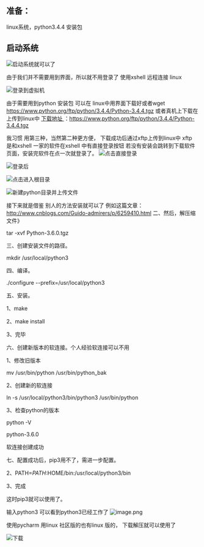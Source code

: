 ## 准备：
  linux系统，python3.4.4 安装包

## 启动系统

![启动系统就可以了](http://upload-images.jianshu.io/upload_images/2787821-44913d4f6136edbf.png?imageMogr2/auto-orient/strip%7CimageView2/2/w/1240)

由于我们并不需要用到界面，所以就不用登录了
使用xshell 远程连接 linux

           
![登录到虚拟机](http://upload-images.jianshu.io/upload_images/2787821-aa2230c93950161f.png?imageMogr2/auto-orient/strip%7CimageView2/2/w/1240)

由于需要用到python 安装包 可以在 linux中用界面下载好或者wget  https://www.python.org/ftp/python/3.4.4/Python-3.4.4.tgz
或者真机上下载在上传到linux中
[下载地址 ](https://www.python.org/ftp/python/3.4.4/Python-3.4.4.tgz)：https://www.python.org/ftp/python/3.4.4/Python-3.4.4.tgz

我习惯 用第三种，当然第二种更方便，
下载成功后通过xftp上传到linux中 xftp 是和xshell 一家的软件在xshell 中有直接登录按钮
若没有安装会跳转到下载软件页面，安装完软件在点一次就登录了。
![点击直接登录](http://upload-images.jianshu.io/upload_images/2787821-40d166f5518673cc.png?imageMogr2/auto-orient/strip%7CimageView2/2/w/1240)


![登录后](http://upload-images.jianshu.io/upload_images/2787821-32d8be6451698902.png?imageMogr2/auto-orient/strip%7CimageView2/2/w/1240)


![点击进入根目录](http://upload-images.jianshu.io/upload_images/2787821-948d776adeb6c270.png?imageMogr2/auto-orient/strip%7CimageView2/2/w/1240)


![新建python目录并上传文件](http://upload-images.jianshu.io/upload_images/2787821-a42f19793a2e5e6a.png?imageMogr2/auto-orient/strip%7CimageView2/2/w/1240)

接下来就是借鉴 别人的方法安装就可以了
例如这篇文章：http://www.cnblogs.com/Guido-admirers/p/6259410.html
二、然后，解压缩文件》

tar -xvf Python-3.6.0.tgz

三、创建安装文件的路径。

mkdir /usr/local/python3

四、编译。

./configure --prefix=/usr/local/python3

五、安装。

1、make

2、make install

3、完毕

六、创建新版本的软连接。个人经验软连接可以不用

1、修改旧版本

mv /usr/bin/python /usr/bin/python_bak

2、创建新的软连接

ln -s /usr/local/python3/bin/python3 /usr/bin/python

3、检查python的版本

python -V

python-3.6.0

软连接创建成功

七、配置成功后，pip3用不了，需进一步配置。


2、PATH=$PATH:$HOME/bin:/usr/local/python3/bin

3、完成

这时pip3就可以使用了。

输入python3 可以看到python3已经工作了
![image.png](http://upload-images.jianshu.io/upload_images/2787821-088de932d581dde5.png?imageMogr2/auto-orient/strip%7CimageView2/2/w/1240)


使用pycharm 用linux 社区版的也有linux 版的， 下载解压就可以使用了


![下载](http://upload-images.jianshu.io/upload_images/2787821-d4b8b16d4ca9089d.png?imageMogr2/auto-orient/strip%7CimageView2/2/w/1240)
